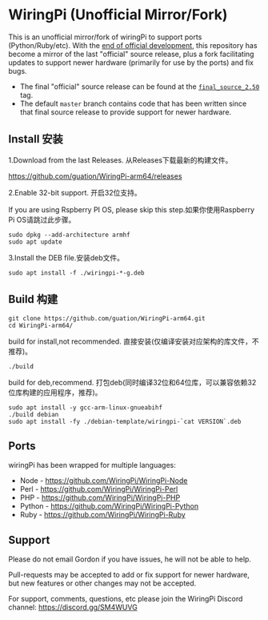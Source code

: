WiringPi (Unofficial Mirror/Fork)
=================================

This is an unofficial mirror/fork of wiringPi to support ports (Python/Ruby/etc).  With the
[end of official development](http://wiringpi.com/wiringpi-deprecated/), this repository
has become a mirror of the last "official" source release, plus a fork facilitating updates
to support newer hardware (primarily for use by the ports) and fix bugs.

  * The final "official" source release can be found at the
    [`final_source_2.50`](https://github.com/WiringPi/WiringPi/tree/final_official_2.50) tag.
  * The default `master` branch contains code that has been written since that final source
    release to provide support for newer hardware.

Install 安装
-----
1.Download from the last Releases.
从Releases下载最新的构建文件。

https://github.com/guation/WiringPi-arm64/releases

2.Enable 32-bit support.
开启32位支持。

If you are using Rspberry PI OS, please skip this step.如果你使用Raspberry Pi OS请跳过此步骤。

```
sudo dpkg --add-architecture armhf
sudo apt update
```

3.Install the DEB file.安装deb文件。

`sudo apt install -f ./wiringpi-*-g.deb`

Build 构建
-----
```
git clone https://github.com/guation/WiringPi-arm64.git
cd WiringPi-arm64/
```
build for install,not recommended. 直接安装(仅编译安装对应架构的库文件，不推荐)。

`./build`

build for deb,recommend. 打包deb(同时编译32位和64位库，可以兼容依赖32位库构建的应用程序，推荐)。

```
sudo apt install -y gcc-arm-linux-gnueabihf
./build debian
sudo apt install -fy ./debian-template/wiringpi-`cat VERSION`.deb
```


Ports
-----

wiringPi has been wrapped for multiple languages:

* Node - https://github.com/WiringPi/WiringPi-Node
* Perl - https://github.com/WiringPi/WiringPi-Perl
* PHP - https://github.com/WiringPi/WiringPi-PHP
* Python - https://github.com/WiringPi/WiringPi-Python
* Ruby - https://github.com/WiringPi/WiringPi-Ruby

Support
-------

Please do not email Gordon if you have issues, he will not be able to help.

Pull-requests may be accepted to add or fix support for newer hardware, but new features or
other changes may not be accepted.

For support, comments, questions, etc please join the WiringPi Discord channel: https://discord.gg/SM4WUVG
